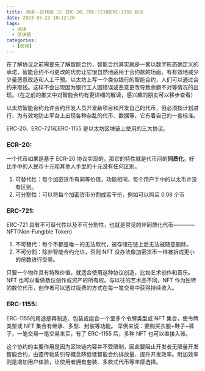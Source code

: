 ```yaml
---
title: 阅读--区块链（2）ERC-20、ERC-721和ERC-1155 协议
date: 2023-05-22 10:12:20
tags:
  - 阅读
  - 区块链
categories:
  - [阅读]
---
```


在了解协议之前需要先了解智能合约，智能合约其实就是一套以数字形态确定义的承诺，智能合约不可更改的优势让它很自然地适用于合约款的场面，有有效地减少少量恶意改造和人工干预。以太坊上写一个类似银行的智能合约，人们可以通过合约来取钱。这样不会出现因为银行工人因错误或恶意更改导致余额不对等情况的出现。（在之前的推文中对智能合约有更详细的解读，感兴趣的朋友可以移步查看）
 
以太坊智能合约允许合约开发人员开发新项目和开发自己的代币，但必须按计划进行、为有效地防止平台上出现各种杂乱的代币、数据等，它有着自己的一套标准。

ERC-20、ERC-721和ERC-1155 是以太坊区块链上使用的三大协议。

### ECR-20:
一个代币如果是基于 ECR-20 协议实现的，那它的特性就是代币间的**同质化**。好比手中的人民币十元和其他人手里的十元没有任何区别。
1. 可替代性：每个加密货币有同等价值，功能相同，每个用户手中的以太币并没有区别。
2. 可分割性：可以将每个加密货币分割成若干份，例如可以购买 0.08 个币

### ERC-721:
ERC-721 具有不可替代性以及不可分割性，也就是常见的非同质化代币————NFT(Non-Fungible Token)
1. 不可替代：每个币都是唯一的无法取代，被存储在链上后无法被随意删除。
2. 不可分割：除非智能合约允许，否则 NFT 没办法像加密货币一样被拆成更小的份数进行交易。

只要一个物件具有特殊价值，就适合使用这种协议创造，比如艺术创作和音乐。
NFT 也可以看做数位创作或资产的所有权。与以往的艺术品不同，NFT 作为独特的数位代币，创作者可以透过版费的方式在每一笔交易中获得持续收入。

### ERC-1155:
ERC-1155的用途是再制造、包装或组合一个至多个令牌类型或 NFT 集合，使令牌类型或 NFT 集合有继承、多型、封装等功能。
举例来说：要购买衣服+鞋子+裤子，一笔交易一笔交易来买，有了 ERC-1155 后，多种 NFT 也可以直接入账。

这个协约的主要作用是因为区块链内容并不受限制，因此要阻止开发者无限量开发智能合约，由遗传物质引导概念降低低智能合约排放量、提升开发效率。附加效率则是增加用户体验，让使用者拥有套装、多款式代币等丰厚选择。

